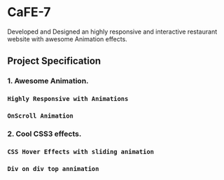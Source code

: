 # CaFE-7
Developed and Designed an highly responsive and interactive restaurant website with awesome Animation effects.

## Project Specification

### 1. Awesome Animation.
 ### `Highly Responsive with Animations`
 ### `OnScroll Animation`


### 2. Cool CSS3 effects.
  ### `CSS Hover Effects with sliding animation`
  ### `Div on div top annimation`
